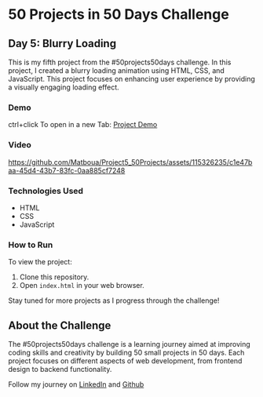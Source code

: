 # 50 Projects in 50 Days Challenge

## Day 5: Blurry Loading

This is my fifth project from the #50projects50days challenge. In this project, I created a blurry loading animation using HTML, CSS, and JavaScript. This project focuses on enhancing user experience by providing a visually engaging loading effect.

### Demo

ctrl+click To open in a new Tab: <a href="https://matboua.github.io/Project5_50Projects/challenge5/" target="_blank">Project Demo</a>

### Video

https://github.com/Matboua/Project5_50Projects/assets/115326235/c1e47baa-45d4-43b7-83fc-0aa885cf7248

### Technologies Used

- HTML
- CSS
- JavaScript

### How to Run

To view the project:
1. Clone this repository.
2. Open `index.html` in your web browser.

Stay tuned for more projects as I progress through the challenge!

## About the Challenge

The #50projects50days challenge is a learning journey aimed at improving coding skills and creativity by building 50 small projects in 50 days. Each project focuses on different aspects of web development, from frontend design to backend functionality.

Follow my journey on <a href="https://www.linkedin.com/in/Matboua/" target="_blank">LinkedIn</a> and <a href="https://github.com/Matboua" target="_blank">Github</a>
